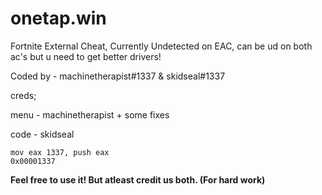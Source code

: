 # onetap.win
Fortnite External Cheat, Currently Undetected on EAC, can be ud on both ac's but u need to get better drivers!


Coded by - machinetherapist#1337 & skidseal#1337

creds;

menu - machinetherapist + some fixes

code - skidseal

```
mov eax 1337, push eax
0x00001337
```

**Feel free to use it! But atleast credit us both. (For hard work)**

